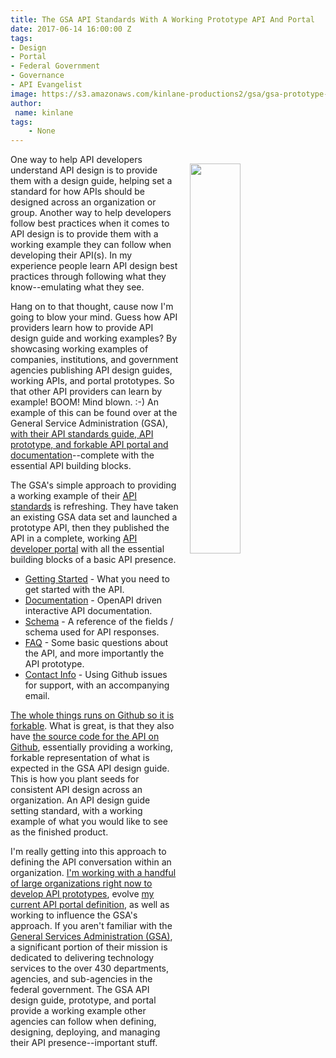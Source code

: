 ```yaml
---
title: The GSA API Standards With A Working Prototype API And Portal
date: 2017-06-14 16:00:00 Z
tags:
- Design
- Portal
- Federal Government
- Governance
- API Evangelist
image: https://s3.amazonaws.com/kinlane-productions2/gsa/gsa-prototype-api-portal.png
author:
 name: kinlane
tags:
    - None
---
```

<p><a href="https://gsa.github.io/prototype-city-pairs-api-documentation/api-docs/"><img src="https://s3.amazonaws.com/kinlane-productions2/gsa/gsa-prototype-api-portal.png" align="right" width="40%" style="padding: 15px;" /></a></p>One way to help API developers understand API design is to provide them with a design guide, helping set a standard for how APIs should be designed across an organization or group. Another way to help developers follow best practices when it comes to API design is to provide them with a working example they can follow when developing their API(s). In my experience people learn API design best practices through following what they know--emulating what they see.

Hang on to that thought, cause now I'm going to blow your mind. Guess how API providers learn how to provide API design guide and working examples? By showcasing working examples of companies, institutions, and government agencies publishing API design guides, working APIs, and portal prototypes. So that other API providers can learn by example! BOOM! Mind blown. :-) An example of this can be found over at the General Service Administration (GSA), [with their API standards guide, API prototype, and forkable API portal and documentation](https://gsa.github.io/prototype-city-pairs-api-documentation/api-docs/)--complete with the essential API building blocks.

The GSA's simple approach to providing a working example of their [API standards](https://github.com/GSA/prototype-city-pairs-api/blob/master/standards.md) is refreshing. They have taken an existing GSA data set and launched a prototype API, then they published the API in a complete, working [API developer portal](https://github.com/GSA/api-documentation-template) with all the essential building blocks of a basic API presence.

* [Getting Started](https://gsa.github.io/prototype-city-pairs-api-documentation/api-docs/getting_started.html) - What you need to get started with the API.
* [Documentation](https://gsa.github.io/prototype-city-pairs-api-documentation/api-docs/console/) - OpenAPI driven interactive API documentation.
* [Schema](https://gsa.github.io/prototype-city-pairs-api-documentation/api-docs/fields.html) - A reference of the fields / schema used for API responses.
* [FAQ](https://gsa.github.io/prototype-city-pairs-api-documentation/api-docs/FAQ.html) - Some basic questions about the API, and more importantly the API prototype.
* [Contact Info](https://gsa.github.io/prototype-city-pairs-api-documentation/api-docs/contact_us.html) - Using Github issues for support, with an accompanying email.

[The whole things runs on Github so it is forkable](https://github.com/GSA/prototype-city-pairs-api-documentation). What is great, is that they also have [the source code for the API on Github](https://github.com/GSA/prototype-city-pairs-api), essentially providing a working, forkable representation of what is expected in the GSA API design guide. This is how you plant seeds for consistent API design across an organization. An API design guide setting standard, with a working example of what you would like to see as the finished product.

I'm really getting into this approach to defining the API conversation within an organization. [I'm working with a handful of large organizations right now to develop API prototypes](http://drone.prototype.apievangelist.com/), evolve [my current API portal definition](http://portal.minimum.apievangelist.com/), as well as working to influence the GSA's approach. If you aren't familiar with the [General Services Administration (GSA)](https://www.gsa.gov), a significant portion of their mission is dedicated to delivering technology services to the over 430 departments, agencies, and sub-agencies in the federal government. The GSA API design guide, prototype, and portal provide a working example other agencies can follow when defining, designing, deploying, and managing their API presence--important stuff.